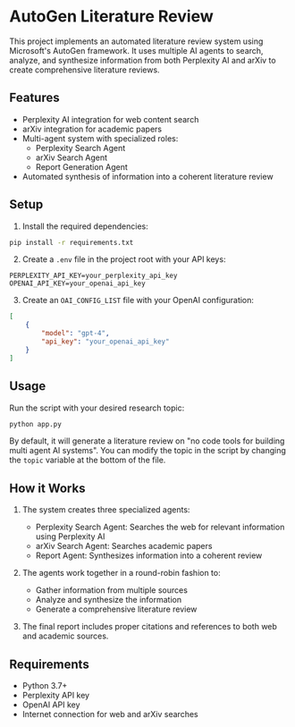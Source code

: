 # AutoGen Literature Review

This project implements an automated literature review system using Microsoft's AutoGen framework. It uses multiple AI agents to search, analyze, and synthesize information from both Perplexity AI and arXiv to create comprehensive literature reviews.

## Features

- Perplexity AI integration for web content search
- arXiv integration for academic papers
- Multi-agent system with specialized roles:
  - Perplexity Search Agent
  - arXiv Search Agent
  - Report Generation Agent
- Automated synthesis of information into a coherent literature review

## Setup

1. Install the required dependencies:
```bash
pip install -r requirements.txt
```

2. Create a `.env` file in the project root with your API keys:
```
PERPLEXITY_API_KEY=your_perplexity_api_key
OPENAI_API_KEY=your_openai_api_key
```

3. Create an `OAI_CONFIG_LIST` file with your OpenAI configuration:
```json
[
    {
        "model": "gpt-4",
        "api_key": "your_openai_api_key"
    }
]
```

## Usage

Run the script with your desired research topic:

```python
python app.py
```

By default, it will generate a literature review on "no code tools for building multi agent AI systems". You can modify the topic in the script by changing the `topic` variable at the bottom of the file.

## How it Works

1. The system creates three specialized agents:
   - Perplexity Search Agent: Searches the web for relevant information using Perplexity AI
   - arXiv Search Agent: Searches academic papers
   - Report Agent: Synthesizes information into a coherent review

2. The agents work together in a round-robin fashion to:
   - Gather information from multiple sources
   - Analyze and synthesize the information
   - Generate a comprehensive literature review

3. The final report includes proper citations and references to both web and academic sources.

## Requirements

- Python 3.7+
- Perplexity API key
- OpenAI API key
- Internet connection for web and arXiv searches
